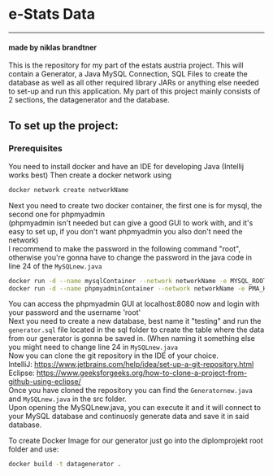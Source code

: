 # e-Stats Data
---
#### made by niklas brandtner
This is the repository for my part of the estats austria project. This will contain a Generator, a Java MySQL Connection, SQL Files to create the database as well as all other required library JARs or anything else needed to set-up and run this application.
My part of this project mainly consists of 2 sections, the datagenerator and the database. 

## To set up the project:
### Prerequisites
You need to install docker and have an IDE for developing Java (Intellij works best)
Then create a docker network using 
```bash
docker network create networkName
```
Next you need to create two docker container, the first one is for mysql, the second one for phpmyadmin <br>
(phpmyadmin isn't needed but can give a good GUI to work with, and it's easy to set up, if you don't want phpmyadmin you also don't need the network) <br>
I recommend to make the password in the following command "root", otherwise you're gonna have to change the password in the java code in line 24 of the `MySQLnew.java`
```bash
docker run -d --name mysqlContainer --network networkName -e MYSQL_ROOT_PASSWORD="yourPassword" -v C:/path/where/you/want/the/container:/var/lib/mysql -p 3306:3306 mysql
docker run -d --name phpmyadminContainer --network networkName -e PMA_HOST=mysqlContainer -p 8080:80 phpmyadmin
```
You can access the phpmyadmin GUI at localhost:8080 now and login with your password and the username 'root' <br>
Next you need to create a new database, best name it "testing" and run the `generator.sql` file located in the sql folder to create the table where the data from our generator is gonna be saved in. (When naming it something else you might need to change line 24 in `MySQLnew.java`<br> 
Now you can clone the git repository in the IDE of your choice.<br>
IntelliJ: https://www.jetbrains.com/help/idea/set-up-a-git-repository.html <br>
Eclipse: https://www.geeksforgeeks.org/how-to-clone-a-project-from-github-using-eclipse/ <br>
Once you have cloned the repository you can find the `Generatornew.java` and `MySQLnew.java` in the src folder. <br>
Upon opening the MySQLnew.java, you can execute it and it will connect to your MySQL database and continuosly generate data and save it in said database.

To create Docker Image for our generator just go into the diplomprojekt root folder and use:
```bash
docker build -t datagenerator .
```
